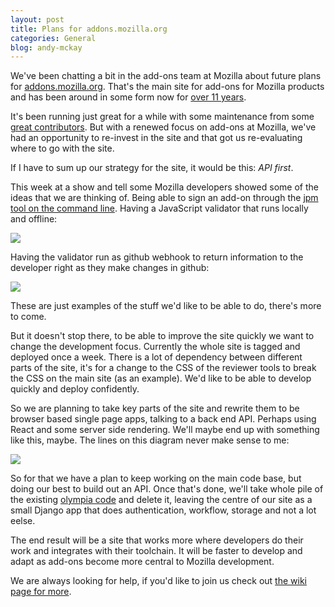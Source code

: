 ```yaml
---
layout: post
title: Plans for addons.mozilla.org
categories: General
blog: andy-mckay
---
```


We've been chatting a bit in the add-ons team at Mozilla about future plans for <a href="https://addons.mozilla.org">addons.mozilla.org</a>. That's the main site for add-ons for Mozilla products and has been around in some form now for <a href="http://micropipes.com/blog/2014/02/21/ten-years-of-addons-mozilla-org/">over 11 years</a>.

It's been running just great for a while with some maintenance from some <a href="https://github.com/magopian">great contributors</a>. But with a renewed focus on add-ons at Mozilla, we've had an opportunity to re-invest in the site and that got us re-evaluating where to go with the site.

If I have to sum up our strategy for the site, it would be this: <i>API first</i>.

This week at a show and tell some Mozilla developers showed some of the ideas that we are thinking of. Being able to sign an add-on through the <a href="https://github.com/mozilla-jetpack/jpm">jpm tool on the command line</a>. Having a JavaScript validator that runs locally and offline:

<img src="http://www.agmweb.ca/files/js-validator.png">

Having the validator run as github webhook to return information to the developer right as they make changes in github:

<img src="http://www.agmweb.ca/files/github-hook.png">

These are just examples of the stuff we'd like to be able to do, there's more to come.

But it doesn't stop there, to be able to improve the site quickly we want to change the development focus. Currently the whole site is tagged and deployed once a week. There is a lot of dependency between different parts of the site, it's for a change to the CSS of the reviewer tools to break the CSS on the main site (as an example). We'd like to be able to develop quickly and deploy confidently.

So we are planning to take key parts of the site and rewrite them to be browser based single page apps, talking to a back end API. Perhaps using React and some server side rendering. We'll maybe end up with something like this, maybe. The lines on this diagram never make sense to me:

<img src="http://www.agmweb.ca/files/overview.png">

So for that we have a plan to keep working on the main code base, but doing our best to build out an API. Once that's done, we'll take whole pile of the existing <a href="https://github.com/mozilla/olympia/">olympia code</a> and delete it, leaving the centre of our site as a small Django app that does authentication, workflow, storage and not a lot eelse.

The end result will be a site that works more where developers do their work and integrates with their toolchain. It will be faster to develop and adapt as add-ons become more central to Mozilla development.

We are always looking for help, if you'd like to join us check out <a href="https://wiki.mozilla.org/Add-ons">the wiki page for more</a>.
